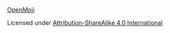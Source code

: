 <!-- Copyright 2023 Paion Data. All rights reserved. -->
[OpenMoji](https://openmoji.org)

Licensed under
[Attribution-ShareAlike 4.0 International](https://creativecommons.org/licenses/by-sa/4.0/)
